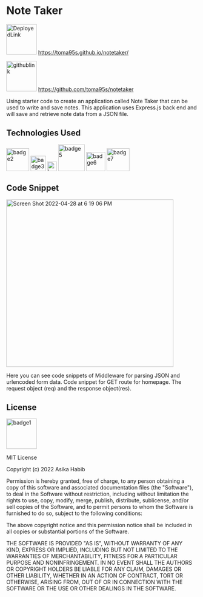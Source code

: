 <h1> Note Taker </h1>

<img width="80" alt = DeployedLink src =https://img.shields.io/badge/-Deployed%20Link-purple> https://toma95s.github.io/notetaker/

<img width="80" alt = githublink src = https://img.shields.io/badge/-GitHub%20Link-pink> https://github.com/toma95s/notetaker

Using starter code to create an application called Note Taker that can be used to write and save notes. This application uses Express.js back end and will save and retrieve note data from a JSON file. 

<h2> Technologies Used </h2>

<img width="60" alt="badge2" src="https://img.shields.io/badge/-JavaScript-blue">

<img width="40" alt="badge3" src="https://img.shields.io/badge/-HTML-red"> 
<img width="25" alt="badge4" src="https://img.shields.io/badge/-CSS-orange"> 
<img width="70" alt="badge5" src="https://img.shields.io/badge/-Package.Json-yellow"> <img width="50" alt="badge6" src="https://img.shields.io/badge/-Heroku-green"> 
<img width="60" alt="badge7" src="https://img.shields.io/badge/-Insomnia-brightgreen">
<br>

<h2> Code Snippet </h2>

<img width="441" alt="Screen Shot 2022-04-28 at 6 19 06 PM" src="https://user-images.githubusercontent.com/101033224/165871602-5d156c84-0058-40d9-ab64-3badc1db2f8f.png">


Here you can see code snippets of Middleware for parsing JSON and urlencoded form data. Code snippet for GET route for homepage. The request object (req) and the response object(res).
<br>


<h2> License </h2>
<img width="80" alt="badge1" src="https://img.shields.io/badge/License-MIT-lightgrey">

MIT License

Copyright (c) 2022 Asika Habib

Permission is hereby granted, free of charge, to any person obtaining a copy
of this software and associated documentation files (the "Software"), to deal
in the Software without restriction, including without limitation the rights
to use, copy, modify, merge, publish, distribute, sublicense, and/or sell
copies of the Software, and to permit persons to whom the Software is
furnished to do so, subject to the following conditions:

The above copyright notice and this permission notice shall be included in all
copies or substantial portions of the Software.

THE SOFTWARE IS PROVIDED "AS IS", WITHOUT WARRANTY OF ANY KIND, EXPRESS OR
IMPLIED, INCLUDING BUT NOT LIMITED TO THE WARRANTIES OF MERCHANTABILITY,
FITNESS FOR A PARTICULAR PURPOSE AND NONINFRINGEMENT. IN NO EVENT SHALL THE
AUTHORS OR COPYRIGHT HOLDERS BE LIABLE FOR ANY CLAIM, DAMAGES OR OTHER
LIABILITY, WHETHER IN AN ACTION OF CONTRACT, TORT OR OTHERWISE, ARISING FROM,
OUT OF OR IN CONNECTION WITH THE SOFTWARE OR THE USE OR OTHER DEALINGS IN THE
SOFTWARE.